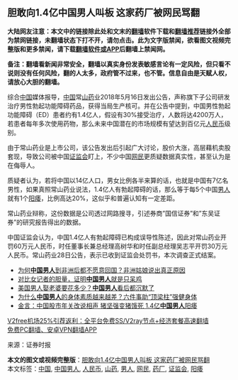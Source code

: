  <h2>胆敢向1.4亿中国男人叫板 这家药厂被网民骂翻</h2> <p class="notice"><b>大陆网友注意：本文中的链接除此处和文末的<a href="https://github.com/bannedbook/fanqiang" >翻墙</a>软件下载和<a href="https://github.com/killgcd/justmysocks/blob/master/README.md">翻墙推荐</a>链接外全部为禁网链接，未翻墙状态下打不开，请勿点击。此为文字版禁闻，欲看图文视频完整版和更多禁闻，请下载<a href="https://github.com/bannedbook/fanqiang">翻墙软件或APP</a>后翻墙上禁闻网。</p><p>备注：翻墙看新闻非常安全，翻墙以真实身份发表敏感言论有一定风险，但只看不说则没有任何风险，翻的人太多，政府管不过来，也不管。信息自由是天赋人权，请放心大胆的翻墙。</b></p>  <div class="entry"> <p>综合<span class='wp_keywordlink_affiliate'><a href="https://www.bannedbook.org/" title="中国" target="_blank">中国</a></span>媒体报导，<a href="https://www.bannedbook.org/bnews/tag/%E4%B8%AD%E5%9B%BD/" class="st_tag internal_tag" rel="tag" title="标签 中国 下的日志">中国</a>常<a href="https://www.bannedbook.org/bnews/tag/%e5%b1%b1%e8%8d%af/" class="st_tag internal_tag" rel="tag" title="标签 山药 下的日志">山药</a>业2018年5月16日发出公告，声称旗下子公司研发治疗男性勃起功能障碍药品，获得当局生产核可。并在公告中提到，中国男性勃起功能障碍（ED）患者约有1.4亿人，假设有30%接受治疗，人数将达4200万人，若患者每年多次使用药物，那么未来中国潜在的市场规模有望达到百亿元<a href="https://www.bannedbook.org/bnews/tag/%e4%ba%ba%e6%b0%91%e5%b8%81/" class="st_tag internal_tag" rel="tag" title="标签 人民币 下的日志">人民币</a>级别。</p> <p>由于常山药业是上市公司，该公告发出后引起广大讨论，股价大涨，高层藉机卖股套现，导致公司被中国<a href="https://www.bannedbook.org/bnews/tag/%e8%af%81%e7%9b%91%e4%bc%9a/" class="st_tag internal_tag" rel="tag" title="标签 证监会 下的日志">证监会</a>盯上，不少中国<a href="https://www.bannedbook.org/bnews/tag/%e7%bd%91%e6%b0%91/" class="st_tag internal_tag" rel="tag" title="标签 网民 下的日志">网民</a>更质疑数据真实性，甚至认为是在侮辱人。</p> <p>质疑者认为，若将中国以14亿人口，男女比例各半来算的话，也就是中国有7亿名男性，如果真照常山药业说法，1.4亿人有勃起障碍的话，那么等于每5个中国<a href="https://www.bannedbook.org/bnews/tag/%e7%94%b7%e4%ba%ba/" class="st_tag internal_tag" rel="tag" title="标签 男人 下的日志">男人</a>就有1个<a href="https://www.bannedbook.org/bnews/tag/%e9%98%b3%e7%97%bf/" class="st_tag internal_tag" rel="tag" title="标签 阳痿 下的日志">阳痿</a>，比例高达20%，这似乎和普遍认知有一定差距。</p>  <p>常山药业辩称，这份数据是公司透过网路搜寻，引述券商&#8221;国信证券&#8221;和&#8221;东吴证券&#8221;的研究报告得出的数据。</p> <p>中国证监会认为，中国1.4亿人有勃起障碍已构成误导性陈述，因此对常山药业开罚60万元人民币，时任董事长兼总经理高树华和时任副总经理吴志平开罚30万元人民币。常山药业28日公告，表示已收到证监会处罚书，本次调查正式结案。</p> <ul class='op-related-articles' title='相关阅读'> <li><a href='https://www.bannedbook.org/bnews/funmedia/20200924/1402067.html' target='_blank'>为何<b>中国男人</b>到非洲后都不愿意回国？非洲姑娘说出真正原因</a></li> <li><a href='https://www.bannedbook.org/bnews/baitai/20191228/1248849.html' target='_blank'>对比女记者的胆量，证明<b>中国男人</b>就是只呆鸡</a></li> <li><a href='https://www.bannedbook.org/bnews/lifebaike/20191114/1222709.html' target='_blank'>美国男人娶老婆要花多少？<b>中国男人</b>看后都沉默了</a></li> <li><a href='https://www.bannedbook.org/bnews/health/20191102/1216761.html' target='_blank'>为什么<b>中国男人</b>的身体素质越来越差？六件事助“顶梁柱”强健身体</a></li> <li><a href='https://www.bannedbook.org/bnews/comments/20190204/1075424.html' target='_blank'>金言：中国股市年关改说相声 猪坚强变猪饿死 1.4亿<b>中国男人</b>阳痿</a></li> </ul> <p class="texttj"> <a href="https://github.com/bannedbook/fanqiang/wiki/V2ray%E6%9C%BA%E5%9C%BA" target="_blank">V2free机场25%引荐返利：全平台免费SS/V2ray节点+经济套餐高速翻墙</a><br/> <a href="https://github.com/bannedbook/fanqiang/wiki/%E7%A6%81%E9%97%BB%E7%BD%91%E5%AE%89%E5%8D%93%E7%BF%BB%E5%A2%99%E6%96%B0%E9%97%BBAPP" target="_blank">免费PC翻墙、安卓VPN翻墙APP</a></p><p> 来源：证券时报 </p> <a name='sharetosocial'></a>       <div><b>本文的图文或视频完整版</b>：<a href='https://www.bannedbook.org/bnews/cbnews/20201230/1457930.html'>胆敢向1.4亿中国男人叫板 这家药厂被网民骂翻</a></div>  </div><!--END ENTRY--> <div class="postfooter"> <div>本文标签：<a href="https://www.bannedbook.org/bnews/tag/%E4%B8%AD%E5%9B%BD/" rel="tag">中国</a>, <a href="https://www.bannedbook.org/bnews/tag/%e4%b8%ad%e5%9b%bd%e7%94%b7%e4%ba%ba/" rel="tag">中国男人</a>, <a href="https://www.bannedbook.org/bnews/tag/%e4%ba%ba%e6%b0%91%e5%b8%81/" rel="tag">人民币</a>, <a href="https://www.bannedbook.org/bnews/tag/%e5%b1%b1%e8%8d%af/" rel="tag">山药</a>, <a href="https://www.bannedbook.org/bnews/tag/%e7%94%b7%e4%ba%ba/" rel="tag">男人</a>, <a href="https://www.bannedbook.org/bnews/tag/%e7%bd%91%e6%b0%91/" rel="tag">网民</a>, <a href="https://www.bannedbook.org/bnews/tag/%E8%8D%AF%E5%8E%82/" rel="tag">药厂</a>, <a href="https://www.bannedbook.org/bnews/tag/%e8%af%81%e7%9b%91%e4%bc%9a/" rel="tag">证监会</a>, <a href="https://www.bannedbook.org/bnews/tag/%e9%98%b3%e7%97%bf/" rel="tag">阳痿</a></div>  </div><!--END POSTFOOTER--> 